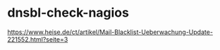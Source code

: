 # dnsbl-check-nagios

https://www.heise.de/ct/artikel/Mail-Blacklist-Ueberwachung-Update-221552.html?seite=3

